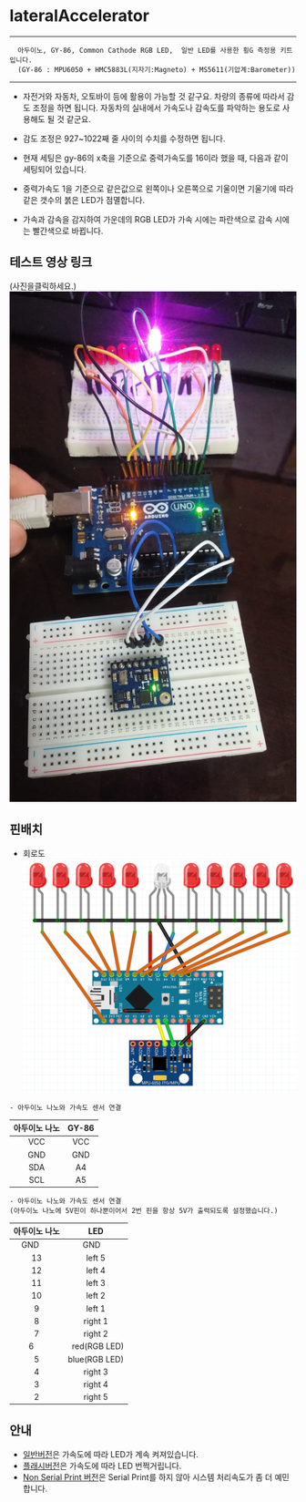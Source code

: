 # lateralAccelerator


 
***
      아두이노, GY-86, Common Cathode RGB LED,  일반 LED를 사용한 횡G 측정용 키트입니다.   
      (GY-86 : MPU6050 + HMC5883L(지자기:Magneto) + MS5611(기압계:Barometer))  
***

- 자전거와 자동차, 오토바이 등에 활용이 가능할 것 같구요. 차량의 종류에 따라서 감도 조정을 하면 됩니다. 자동차의 실내에서 가속도나 감속도를 파악하는 용도로 사용해도 될 것 같군요.  

- 감도 조정은 927~1022째 줄 사이의 수치를 수정하면 됩니다.  

- 현재 세팅은 gy-86의 x축을 기준으로 중력가속도를 16이라 했을 때, 다음과 같이 세팅되어 있습니다.  

- 중력가속도 1을 기준으로 같은값으로 왼쪽이나 오른쪽으로 기울이면 기울기에 따라 같은 갯수의 붉은 LED가 점멸합니다.  
 
- 가속과 감속을 감지하여 가운데의 RGB LED가 가속 시에는 파란색으로 감속 시에는 빨간색으로 바뀝니다.  

## 테스트 영상 링크  
  (사진을클릭하세요.)  
[![테스트 영상 링크](https://raw.githubusercontent.com/mtinet/lateralAccelerator/master/20170502_022741.jpg)](https://youtu.be/YjH0g60Ffdg)  

## 핀배치  
 - 회로도  
 ![](https://github.com/mtinet/lateralAccelerator/blob/master/circuit.png?raw=true)  
 
~~~  
- 아두이노 나노와 가속도 센서 연결  
~~~  

| 아두이노 나노  | GY-86          |
| :------------: | :-----------: |
| VCC           |   VCC       |
| GND           |   GND       |
| SDA           |   A4        |
| SCL           |   A5        |

~~~  
- 아두이노 나노와 가속도 센서 연결  
(아두이노 나노에 5V핀이 하나뿐이어서 2번 핀을 항상 5V가 출력되도록 설정했습니다.)  
~~~  

| 아두이노 나노  | LED           |
| :-----------: | :-----------: |
|   GND       |   GND           |
|   13        |   left 5       |
|    12       |   left 4       |
|   11        |   left 3        |
|    10       |   left 2        |
|   9         |   left  1        |
|    8        |   right 1        |
|    7        |   right 2        |
|    6        |   red(RGB LED)   |
|    5        |   blue(RGB LED)   |
|    4        |   right 3        |
|    3        |   right 4        |
|    2        |   right 5        |
  
## 안내  
- [일반버전](https://github.com/mtinet/lateralAccelerator/blob/master/lateralAccelerator.ino)은 가속도에 따라 LED가 계속 켜져있습니다.  
- [플래시버전](https://github.com/mtinet/lateralAccelerator/blob/master/lateralAcceleratorFlash.ino)은 가속도에 따라 LED 번쩍거립니다.  
- [Non Serial Print 버전](https://github.com/mtinet/lateralAccelerator/blob/master/lateralAcceleratorNonSerial.ino)은 Serial Print를 하지 않아 시스템 처리속도가 좀 더 예민합니다.  



